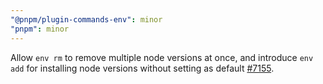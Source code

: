 ```yaml
---
"@pnpm/plugin-commands-env": minor
"pnpm": minor
---
```


Allow `env rm` to remove multiple node versions at once, and introduce `env add` for installing node versions without setting as default [#7155](https://github.com/pnpm/pnpm/pull/7155).

